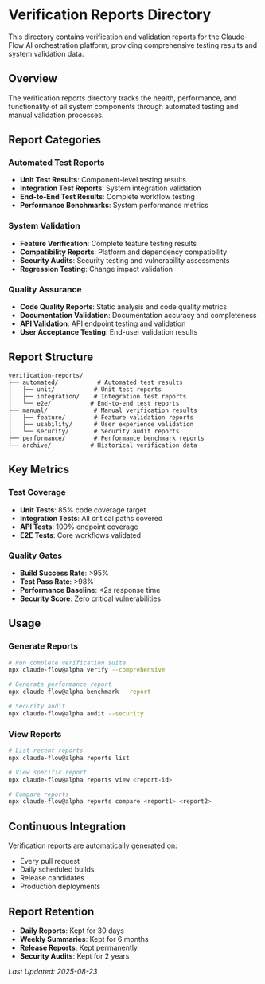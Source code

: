 # Verification Reports Directory

This directory contains verification and validation reports for the Claude-Flow AI orchestration platform, providing comprehensive testing results and system validation data.

## Overview

The verification reports directory tracks the health, performance, and functionality of all system components through automated testing and manual validation processes.

## Report Categories

### Automated Test Reports
- **Unit Test Results**: Component-level testing results
- **Integration Test Reports**: System integration validation
- **End-to-End Test Results**: Complete workflow testing
- **Performance Benchmarks**: System performance metrics

### System Validation
- **Feature Verification**: Complete feature testing results
- **Compatibility Reports**: Platform and dependency compatibility
- **Security Audits**: Security testing and vulnerability assessments
- **Regression Testing**: Change impact validation

### Quality Assurance
- **Code Quality Reports**: Static analysis and code quality metrics
- **Documentation Validation**: Documentation accuracy and completeness
- **API Validation**: API endpoint testing and validation
- **User Acceptance Testing**: End-user validation results

## Report Structure

```
verification-reports/
├── automated/           # Automated test results
│   ├── unit/           # Unit test reports
│   ├── integration/    # Integration test reports
│   └── e2e/           # End-to-end test reports
├── manual/             # Manual verification results
│   ├── feature/        # Feature validation reports
│   ├── usability/      # User experience validation
│   └── security/       # Security audit reports
├── performance/        # Performance benchmark reports
└── archive/           # Historical verification data
```

## Key Metrics

### Test Coverage
- **Unit Tests**: 85% code coverage target
- **Integration Tests**: All critical paths covered
- **API Tests**: 100% endpoint coverage
- **E2E Tests**: Core workflows validated

### Quality Gates
- **Build Success Rate**: >95%
- **Test Pass Rate**: >98%
- **Performance Baseline**: <2s response time
- **Security Score**: Zero critical vulnerabilities

## Usage

### Generate Reports
```bash
# Run complete verification suite
npx claude-flow@alpha verify --comprehensive

# Generate performance report
npx claude-flow@alpha benchmark --report

# Security audit
npx claude-flow@alpha audit --security
```

### View Reports
```bash
# List recent reports
npx claude-flow@alpha reports list

# View specific report
npx claude-flow@alpha reports view <report-id>

# Compare reports
npx claude-flow@alpha reports compare <report1> <report2>
```

## Continuous Integration

Verification reports are automatically generated on:
- Every pull request
- Daily scheduled builds
- Release candidates
- Production deployments

## Report Retention

- **Daily Reports**: Kept for 30 days
- **Weekly Summaries**: Kept for 6 months
- **Release Reports**: Kept permanently
- **Security Audits**: Kept for 2 years

*Last Updated: 2025-08-23*